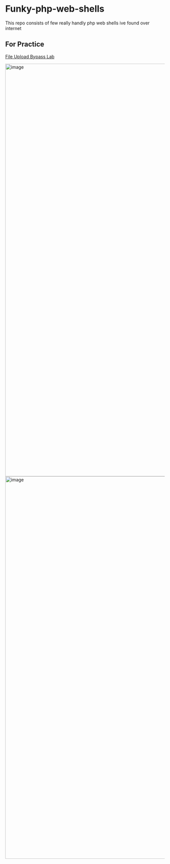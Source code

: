 # Funky-php-web-shells
This repo consists of few really handly php web shells ive found over internet
## For Practice
[File Upload Bypass Lab](https://upload.hscsec.cn/)

<img width="1299" alt="image" src="https://github.com/Rajchowdhury420/Funky-php-web-shells/assets/30806882/2355a638-807f-4e0d-860d-5a4f60ec9b3e">

<img width="1204" alt="image" src="https://github.com/Rajchowdhury420/Funky-php-web-shells/assets/30806882/35befdae-b89f-4d8e-8671-ef7487715d24">


